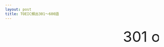 ```yaml
---
layout: post
title: TOEIC頻出301～600語
---
```



 <marquee scrollamount="200" scrolldelay="30" direction="left">
   <font size="7">
301	official	公的な
302	further	それ以上、さらにそれ以上
303	lie	横たわる、うそをいう、うそ
304	reserve	予約する、蓄え
305	hire	雇う
306	responsible	責任がある
307	action	行動、実行
308	citizen	市民
309	rush	急ぐ、急ぎ
310	subject	学科、主題
311	detail	詳細の
312	touch	触る、接触
313	hardly	ほとんど～ない
314	protect	防ぐ
315	wind	巻く、うねる、風
316	final	最後の
317	gain	得る、利益
318	success	成功する
319	model	モデル
320	protection	防御
321	win	勝つ
322	approach	近づく
323	pain	痛み、苦痛
324	direction	方向
325	event	行事
326	explain	説明する
327	mention	述べる、言及する
328	serious	まじめな、重大な
329	common	共通の
330	fare	運賃、料金
331	lift	持ち上げる、同乗
332	nation	国、国家
333	officer	警察官、役員
334	describe	描く、描写する
335	instead	代わりに
336	signal	信号、サイン
337	vote	投票する、投票
338	guide	導く、ガイド
339	certainly	確かに、承知しました
340	ability	能力
341	bar	酒場、カウンター
342	blood	血
343	nearly	ほとんど（ほぼ）、もう少し
344	contain	含む
345	lock	鍵をかける、錠
346	mark	印、印をつける
347	basic	基本
348	professional	プロの、専門の
349	suffer	苦しむ
350	attack	攻撃する
351	district	地区、地域
352	earthquake	地震
353	favor	好意
354	grade	位、学年、成績
355	clerk	店員、事務員
356	fair	平等の
357	fit	適した、からだに合う
358	match	合う、合致、試合
359	mix	混ぜる、混合
360	profit	利益、利益を得る
361	slip	滑る、伝票
362	flag	旗、合図する
363	human	人間の
364	permit	許可を得る
365	pole	極、柱
366	progress	進歩、進歩する
367	publish	公表する、出版する
368	regard	～とみなす
369	regarding	～に関して、～について
370	shock	衝撃、衝撃を与える
371	terible	ひどい、残酷な
372	tie	結ぶ、ネクタイ
373	correct	正しい、正す
374	shape	形、形づくる
375	miss	失敗する、失敗
376	bit	少し
377	compare	比較する
378	empty	空の、空にする
379	introduce	紹介する
380	bear	堪える、熊
381	separately	別々に
382	capital	首都、大文字、資本
383	comfortable	快適な
384	complain	文句を言う
385	garage	ガレージ
386	content	中身
387	court	法廷、コート、中庭
388	example	例
389	exciting	興奮させる
390	judge	判断する
391	realize	悟る、気づく
392	remove	取り除く
393	route	道、道筋
394	length	長さ
395	method	方法
396	modern	最近の、新しい
397	opinion	意見
398	pack	荷造りする、包装
399	package	包み、小包
400	performance	演奏、業績
401	pleasure	喜び、楽しむ
402	sense	感じる、感覚
403	separate	離れる、離れた
404	spread	広がる
405	spare	代替品、（時間等）割く
406	tight	きつい、予定が詰まっている
407	flat	平らな
408	collect	集める
409	collection	収集
410	intend	～するつもり
411	load	積荷、積み込む
412	destroy	破壊する
413	difficulty	困難
414	edge	角、端、刃
415	payment	支払い
416	guard	防御、見張り
417	highly	高く
418	catalog	目録
419	usual	普通の
420	succeed	成功する、後継する
421	social	社会的な
422	row	漕ぐ、列、並び
423	fashion	流行
424	examination	試験
425	crash	衝突する、衝突
426	storm	嵐
427	certain	確かな
428	cable	ケーブル
429	agent	代理人、代行店
430	gather	集める、集まる
431	knowledge	知識
432	measure	測る
433	movemet	動向、動き
434	prevent	（事前に）防ぐ
435	spot	斑点、見つける
436	sail	帆、航海する
437	plenty	豊富な、たくさんの
438	count	数える
439	abroad	外国へ
440	arrange	手配する
441	lawyer	弁護士
442	grand	大きな
443	former	以前の
444	firm	会社、堅い
445	fan	扇風機
446	strike	打つ、打撃
447	stretch	伸ばす
448	stair	階段
449	stage	段階、舞台
450	sort	種類
451	shake	揺れる、握手する
452	plate	皿、表札
453	plain	豊富な、たくさんの
454	master	達人
455	manage	管理する
456	lucky	幸運な
457	luck	運、幸運
458	lend	貸す
459	lay	横たえる
460	hurt	傷つける
461	flow	流れる、流れ
462	flood	洪水、（川が）氾濫する
463	fence	柵
464	exit	出口
465	doubt	疑う、疑い
466	century	世紀
467	cab	タクシー
468	burn	燃える
469	aware	気づく
470	arrangement	手配
471	anxious	心配な
472	beat	打つ、打ち負かす、鼓動
473	defence	防御
474	worthy	価値がある
475	worth	価値がある、価値
476	wise	賢い
477	wire	ワイヤー、電線
478	valuable	価値のある
479	tool	道具
480	tip	チップ、チップを渡す
481	swing	振る
482	solve	解決する
483	require	要求する、必要とする
484	rent	賃貸する、賃貸料
485	refer	参照する
486	rapid	急ぐ、急ぎの
487	puzzle	パズル、困惑する
488	proud	誇りに思う
489	powerful	力強い
490	per	毎
491	moment	ほんの少しの間
492	minute	分
493	insect	虫
494	image	想像、画像
495	host	主催する、主人
496	goal	目標、ゴール
497	freeze	凍る
498	following	次の
499	stock	在庫、株、貯める
500	fault	過ち、欠点
501	employee	従業員
502	electricity	電気
503	disk	円盤
504	difference	差異
505	credit	信用、信用する
506	brush	ブラシ
507	broadcast	放送する、放送
508	broad	広い
509	beauty	美しさ
510	article	記事
511	arrival	到着
512	according	従って
513	due	期限の
514	project	計画、事業
515	available	入手できる
516	-
517	found	設立する
518	foundation	設立、創立
519	contact	連絡する
520	reduce	縮小する
521	instruction	指示、指導
522	issue	問題、課題、発行する
523	advantage	利点、利用する
524	application	応募、応用
525	average	平均の
526	chart	図・表
527	concern	心配する、心配
528	director	監督、取締役
529	file	ファイル
530	illness	病気
531	income	収入
532	item	品物
533	loan	貸付、貸す
534	major	大事な、主要な、科目
535	majority	過半数
536	property	財産
537	recommend	推薦する
538	suppose	思う、仮定する
539	research	研究、研究する
540	graduagte	卒業する
541	security	安全、警備
542	supply	供給する、供給
543	economy	経済、節約
544	contract	契約、契約する
545	expert	専門家
546	additional	追加の
547	quality	品質、質
548	addition	加えて
549	budget	予算、予算を立てる
550	document	文書
551	expense	支出、費用
552	fee	料金、手数料
553	fund	賃金
554	insurance	保険
555	management	管理、経営
556	situation	状況、立場
557	staff	職員
558	temperature	温度、湿度
559	benefit	利益を得る、利益
560	range	範囲、範疇
561	advance	前もって
562	advanced	進んだ
563	avoid	避ける
564	cancel	キャンセルする、キャンセル
565	chemical	化学の
566	delay	遅れ、延期する
567	deposit	預金、（お金を）預ける
568	diet	飲食
569	display	並べる、陳列
570	effective	効果のある
571	equipment	準備
572	extra	余分の
573	individual	個々の、個人の
574	interview	面接、面接する
575	lack	不足、欠乏
576	license	免許、許可する
577	loss	損失
578	luggage	荷物
579	means	手段、方法
580	relationship	関係
581	performance	演奏する
582	recent	最近の
583	skill	技能、熟練
584	submit	提出する
585	survey	調査、調査する
586	production	生産、製造
587	global	世界の、全体の
588	operate	操作する
589	operation	操作、操縦
590	operator	操作員
591	section	区分、課
592	statement	声明
593	communication	意思伝達
594	data	データ、資料
595	organization	組織、団体
596	access	接続、利用、アクセスする
597	convenient	便利な
598	encourage	勇気づける
599	feature	特徴
600	location	場所、位置
   </font>
      </marquee>
